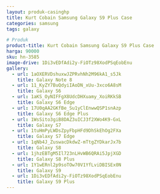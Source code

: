```yaml
---
layout: produk-casinghp
title: Kurt Cobain Samsung Galaxy S9 Plus Case
categories: samsung
tags: galaxy

# Produk
product-title: Kurt Cobain Samsung Galaxy S9 Plus Case
harga: 90000
sku: hn-3585
image-drive: 1Di3vEDfAdi2y-FiOTz98XodPSqEobEnu
gallery:
  - url: 1aOXERVDshuxwJZPRvhNh2M96kA1_s5Jk
    title: Galaxy Note 8
  - url: 11_KyZY7BuQdyiIAoDN_xUu-3xco6A8sM
    title: Galaxy S6
  - url: 1aKS_OyNIFFgX8UdcDHXuamy_XoiRKkSB
    title: Galaxy S6 Edge
  - url: 17U0qAA2GKfBe_Su1yClEnwwQSP1snAzp
    title: Galaxy S6 Edge Plus
  - url: 1WsSito3giB8DAZ3uICJ3f2XWo4K9-GxL
    title: Galaxy S7
  - url: 1tuHmPyLWDsZpyFbpHFd9DhSkEhOg2FXa
    title: Galaxy S7 Edge
  - url: 1qNb4J_ZuswacDkdwZ-mTtgZYDkarJx7b
    title: Galaxy S8
  - url: 1jhzEBTgM5Il723nLHvWB6QRAi5JpjXGD
    title: Galaxy S8 Plus
  - url: 1Y1wERnl2p9soTOw70V1YfLviDBISEx0N
    title: Galaxy S9
  - url: 1Di3vEDfAdi2y-FiOTz98XodPSqEobEnu
    title: Galaxy S9 Plus
---
```

